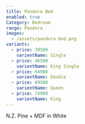 ```yaml
---
title: Pandora Bed
enabled: true
Category: Bedroom
range: Pandora
images:
  - /assets/pandora bed.png
variants:
  - price: 39500
    varientName: Single
  - price: 46500
    varientName: King Single
  - price: 64900
    varientName: Double
  - price: 69500
    varientName: Queen
  - price: 74900
    varientName: King
---
```

N.Z. Pine + MDF in White